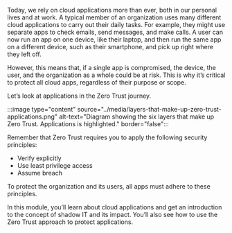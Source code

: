 Today, we rely on cloud applications more than ever, both in our personal lives and at work. A typical member of an organization uses many different cloud applications to carry out their daily tasks. For example, they might use separate apps to check emails, send messages, and make calls. A user can now run an app on one device, like their laptop, and then run the same app on a different device, such as their smartphone, and pick up right where they left off. 

However, this means that, if a single app is compromised, the device, the user, and the organization as a whole could be at risk. This is why it’s critical to protect all cloud apps, regardless of their purpose or scope.

Let’s look at applications in the Zero Trust journey.

:::image type="content" source="../media/layers-that-make-up-zero-trust-applications.png" alt-text="Diagram showing the six layers that make up Zero Trust. Applications is highlighted." border="false":::

Remember that Zero Trust requires you to apply the following security principles:

- Verify explicitly
- Use least privilege access
- Assume breach

To protect the organization and its users, all apps must adhere to these principles.

In this module, you’ll learn about cloud applications and get an introduction to the concept of shadow IT and its impact. You’ll also see how to use the Zero Trust approach to protect applications.
